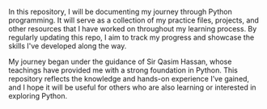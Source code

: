 In this repository, I will be documenting my journey through Python programming. It will serve as a collection of my practice files, projects, and other resources that I have worked on throughout my learning process. By regularly updating this repo, I aim to track my progress and showcase the skills I've developed along the way.

My journey began under the guidance of Sir Qasim Hassan, whose teachings have provided me with a strong foundation in Python. This repository reflects the knowledge and hands-on experience I’ve gained, and I hope it will be useful for others who are also learning or interested in exploring Python.

